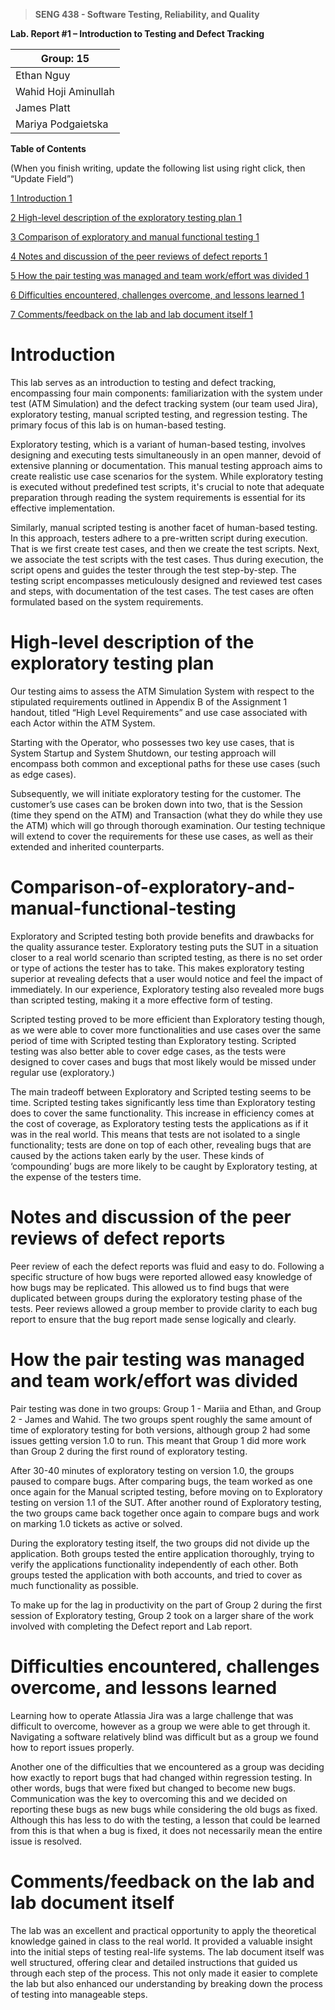 >   **SENG 438 - Software Testing, Reliability, and Quality**

**Lab. Report \#1 – Introduction to Testing and Defect Tracking**

| Group: 15      |
|-----------------|
| Ethan Nguy                |   
| Wahid Hoji Aminullah              |   
| James Platt               |   
| Mariya Podgaietska                |   


**Table of Contents**

(When you finish writing, update the following list using right click, then
“Update Field”)

[1 Introduction	1](#Introduction)

[2 High-level description of the exploratory testing plan	1](#High-level-description-of-the-exploratory-testing-plan)

[3 Comparison of exploratory and manual functional testing	1](#)

[4 Notes and discussion of the peer reviews of defect reports	1](#_Toc439194680)

[5 How the pair testing was managed and team work/effort was
divided	1](#_Toc439194681)

[6 Difficulties encountered, challenges overcome, and lessons
learned	1](#_Toc439194682)

[7 Comments/feedback on the lab and lab document itself	1](#_Toc439194683)

# Introduction

This lab serves as an introduction to testing and defect tracking, encompassing four main components: familiarization with the system under test (ATM Simulation) and the defect tracking system (our team used Jira), exploratory testing, manual scripted testing, and regression testing. The primary focus of this lab is on human-based testing. 

Exploratory testing, which is a variant of human-based testing, involves designing and executing tests simultaneously in an open manner, devoid of extensive planning or documentation. This manual testing approach aims to create realistic use case scenarios for the system. While exploratory testing is executed without predefined test scripts, it's crucial to note that adequate preparation through reading the system requirements is essential for its effective implementation. 

Similarly, manual scripted testing is another facet of human-based testing. In this approach, testers adhere to a pre-written script during execution. That is we first create test cases, and then we create the test scripts. Next, we associate the test scripts with the test cases. Thus during execution, the script opens and guides the tester through the test step-by-step. The testing script encompasses meticulously designed and reviewed test cases and steps, with documentation of the test cases. The test cases are often formulated based on the system requirements. 

# High-level description of the exploratory testing plan
Our testing aims to assess the ATM Simulation System with respect to the stipulated requirements outlined in Appendix B of the Assignment 1 handout, titled “High Level Requirements” and use case associated with each Actor within the ATM System. 

Starting with the Operator, who possesses two key use cases, that is System Startup and System Shutdown, our testing approach will encompass both common and exceptional paths for these use cases (such as edge cases). 

Subsequently, we will initiate exploratory testing for the customer. The customer’s use cases can be broken down into two, that is the Session (time they spend on the ATM) and Transaction (what they do while they use the ATM) which will go through thorough examination. Our testing technique will extend to cover the requirements for these use cases, as well as their extended and inherited counterparts. 

# Comparison-of-exploratory-and-manual-functional-testing

Exploratory and Scripted testing both provide benefits and drawbacks for the quality assurance tester. Exploratory testing puts the SUT in a situation closer to a real world scenario than scripted testing, as there is no set order or type of actions the tester has to take. This makes exploratory testing superior at revealing defects that a user would notice and feel the impact of immediately. In our experience, Exploratory testing also revealed more bugs than scripted testing, making it a more effective form of testing. 

Scripted testing proved to be more efficient than Exploratory testing though, as we were able to cover more functionalities and use cases over the same period of time with Scripted testing than Exploratory testing. Scripted testing was also better able to cover edge cases, as the tests were designed to cover cases and bugs that most likely would be missed under regular use (exploratory.) 

The main tradeoff between Exploratory and Scripted testing seems to be time. Scripted testing takes significantly less time than Exploratory testing does to cover the same functionality. This increase in efficiency comes at the cost of coverage, as Exploratory testing tests the applications as if it was in the real world. This means that tests are not isolated to a single functionality; tests are done on top of each other, revealing bugs that are caused by the actions taken early by the user. These kinds of ‘compounding’ bugs are more likely to be caught by Exploratory testing, at the expense of the testers time.


# Notes and discussion of the peer reviews of defect reports

Peer review of each the defect reports was fluid and easy to do. Following a specific structure of how bugs were reported allowed easy knowledge of how bugs may be replicated. This allowed us to find bugs that were duplicated between groups during the exploratory testing phase of the tests. Peer reviews allowed a group member to provide clarity to each bug report to ensure that the bug report made sense logically and clearly.

# How the pair testing was managed and team work/effort was divided 

Pair testing was done in two groups: Group 1 - Mariia and Ethan, and Group 2 - James and Wahid. The two groups spent roughly the same amount of time of exploratory testing for both versions, although group 2 had some issues getting version 1.0 to run. This meant that Group 1 did more work than Group 2 during the first round of exploratory testing.
	
After 30-40 minutes of exploratory testing on version 1.0, the groups paused to compare bugs. After comparing bugs, the team worked as one once again for the Manual scripted testing, before moving on to Exploratory testing on version 1.1 of the SUT. After another round of Exploratory testing, the two groups came back together once again to compare bugs and work on marking 1.0 tickets as active or solved.

During the exploratory testing itself, the two groups did not divide up the application. Both groups tested the entire application thoroughly, trying to verify the applications functionality independently of each other. Both groups tested the application with both accounts, and tried to cover as much functionality as possible. 

To make up for the lag in productivity on the part of Group 2 during the first session of Exploratory testing, Group 2 took on a larger share of the work involved with completing the Defect report and Lab report.


# Difficulties encountered, challenges overcome, and lessons learned

Learning how to operate Atlassia Jira was a large challenge that was difficult to overcome, however as a group we were able to get through it. Navigating a software relatively blind was difficult but as a group we found how to report issues properly. 

Another one of the difficulties that we encountered as a group was deciding how exactly to report bugs that had changed within regression testing. In other words, bugs that were fixed but changed to become new bugs. Communication was the key to overcoming this and we decided on reporting these bugs as new bugs while considering the old bugs as fixed. Although this has less to do with the testing, a lesson that could be learned from this is that when a bug is fixed, it does not necessarily mean the entire issue is resolved.


# Comments/feedback on the lab and lab document itself

The lab was an excellent and practical opportunity to apply the theoretical knowledge gained in class to the real world. It provided a valuable insight into the initial steps of testing real-life systems. The lab document itself was well structured, offering clear and detailed instructions that guided us through each step of the process. This not only made it easier to complete the lab but also enhanced our understanding by breaking down the process of testing into manageable steps. 

